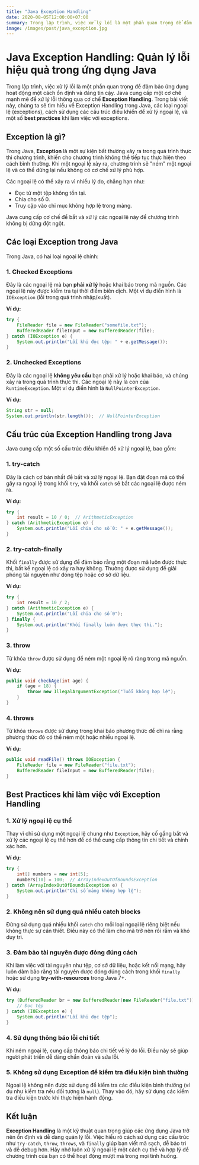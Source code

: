 ```yaml
---
title: "Java Exception Handling"
date: 2020-08-05T12:00:00+07:00
summary: Trong lập trình, việc xử lý lỗi là một phần quan trọng để đảm bảo ứng dụng hoạt động một cách ổn định và đáng tin cậy. Java cung cấp một cơ chế mạnh mẽ để xử lý lỗi thông qua cơ chế **Exception Handling**. Trong bài viết này, chúng ta sẽ tìm hiểu về Exception Handling trong Java, các loại ngoại lệ (exceptions), cách sử dụng các cấu trúc điều khiển để xử lý ngoại lệ, và một số **best practices** khi làm việc với exceptions.
image: /images/post/java_exception.jpg 
---
```


# Java Exception Handling: Quản lý lỗi hiệu quả trong ứng dụng Java

Trong lập trình, việc xử lý lỗi là một phần quan trọng để đảm bảo ứng dụng hoạt động một cách ổn định và đáng tin cậy. Java cung cấp một cơ chế mạnh mẽ để xử lý lỗi thông qua cơ chế **Exception Handling**. Trong bài viết này, chúng ta sẽ tìm hiểu về Exception Handling trong Java, các loại ngoại lệ (exceptions), cách sử dụng các cấu trúc điều khiển để xử lý ngoại lệ, và một số **best practices** khi làm việc với exceptions.

## Exception là gì?  

Trong Java, **Exception** là một sự kiện bất thường xảy ra trong quá trình thực thi chương trình, khiến cho chương trình không thể tiếp tục thực hiện theo cách bình thường. Khi một ngoại lệ xảy ra, chương trình sẽ "ném" một ngoại lệ và có thể dừng lại nếu không có cơ chế xử lý phù hợp.

Các ngoại lệ có thể xảy ra vì nhiều lý do, chẳng hạn như:

- Đọc từ một tệp không tồn tại.
- Chia cho số 0.
- Truy cập vào chỉ mục không hợp lệ trong mảng.

Java cung cấp cơ chế để bắt và xử lý các ngoại lệ này để chương trình không bị dừng đột ngột.

## Các loại Exception trong Java

Trong Java, có hai loại ngoại lệ chính:

### 1. Checked Exceptions

Đây là các ngoại lệ mà bạn **phải xử lý** hoặc khai báo trong mã nguồn. Các ngoại lệ này được kiểm tra tại thời điểm biên dịch. Một ví dụ điển hình là `IOException` (lỗi trong quá trình nhập/xuất).

**Ví dụ:**

```java
try {
    FileReader file = new FileReader("somefile.txt");
    BufferedReader fileInput = new BufferedReader(file);
} catch (IOException e) {
    System.out.println("Lỗi khi đọc tệp: " + e.getMessage());
}
```

### 2. Unchecked Exceptions

Đây là các ngoại lệ **không yêu cầu** bạn phải xử lý hoặc khai báo, và chúng xảy ra trong quá trình thực thi. Các ngoại lệ này là con của `RuntimeException`. Một ví dụ điển hình là `NullPointerException`.

**Ví dụ:**

```java
String str = null;
System.out.println(str.length());  // NullPointerException
```

## Cấu trúc của Exception Handling trong Java

Java cung cấp một số cấu trúc điều khiển để xử lý ngoại lệ, bao gồm:

### 1. try-catch

Đây là cách cơ bản nhất để bắt và xử lý ngoại lệ. Bạn đặt đoạn mã có thể gây ra ngoại lệ trong khối `try`, và khối `catch` sẽ bắt các ngoại lệ được ném ra.

**Ví dụ:**

```java
try {
    int result = 10 / 0;  // ArithmeticException
} catch (ArithmeticException e) {
    System.out.println("Lỗi chia cho số 0: " + e.getMessage());
}
```

### 2. try-catch-finally

Khối `finally` được sử dụng để đảm bảo rằng một đoạn mã luôn được thực thi, bất kể ngoại lệ có xảy ra hay không. Thường được sử dụng để giải phóng tài nguyên như đóng tệp hoặc cơ sở dữ liệu.

**Ví dụ:**

```java
try {
    int result = 10 / 2;
} catch (ArithmeticException e) {
    System.out.println("Lỗi chia cho số 0");
} finally {
    System.out.println("Khối finally luôn được thực thi.");
}
```

### 3. throw

Từ khóa `throw` được sử dụng để ném một ngoại lệ rõ ràng trong mã nguồn.

**Ví dụ:**

```java
public void checkAge(int age) {
    if (age < 18) {
        throw new IllegalArgumentException("Tuổi không hợp lệ");
    }
}
```

### 4. throws

Từ khóa `throws` được sử dụng trong khai báo phương thức để chỉ ra rằng phương thức đó có thể ném một hoặc nhiều ngoại lệ.

**Ví dụ:**

```java
public void readFile() throws IOException {
    FileReader file = new FileReader("file.txt");
    BufferedReader fileInput = new BufferedReader(file);
}
```

## Best Practices khi làm việc với Exception Handling

### 1. Xử lý ngoại lệ cụ thể

Thay vì chỉ sử dụng một ngoại lệ chung như `Exception`, hãy cố gắng bắt và xử lý các ngoại lệ cụ thể hơn để có thể cung cấp thông tin chi tiết và chính xác hơn.

**Ví dụ:**

```java
try {
    int[] numbers = new int[5];
    numbers[10] = 100;  // ArrayIndexOutOfBoundsException
} catch (ArrayIndexOutOfBoundsException e) {
    System.out.println("Chỉ số mảng không hợp lệ");
}
```

### 2. Không nên sử dụng quá nhiều catch blocks

Đừng sử dụng quá nhiều khối `catch` cho mỗi loại ngoại lệ riêng biệt nếu không thực sự cần thiết. Điều này có thể làm cho mã trở nên rối rắm và khó duy trì.

### 3. Đảm bảo tài nguyên được đóng đúng cách

Khi làm việc với tài nguyên như tệp, cơ sở dữ liệu, hoặc kết nối mạng, hãy luôn đảm bảo rằng tài nguyên được đóng đúng cách trong khối `finally` hoặc sử dụng **try-with-resources** trong Java 7+.

**Ví dụ:**

```java
try (BufferedReader br = new BufferedReader(new FileReader("file.txt"))) {
    // Đọc tệp
} catch (IOException e) {
    System.out.println("Lỗi khi đọc tệp");
}
```

### 4. Sử dụng thông báo lỗi chi tiết

Khi ném ngoại lệ, cung cấp thông báo chi tiết về lý do lỗi. Điều này sẽ giúp người phát triển dễ dàng chẩn đoán và sửa lỗi.

### 5. Không sử dụng Exception để kiểm tra điều kiện bình thường

Ngoại lệ không nên được sử dụng để kiểm tra các điều kiện bình thường (ví dụ như kiểm tra nếu đối tượng là `null`). Thay vào đó, hãy sử dụng các kiểm tra điều kiện trước khi thực hiện hành động.

## Kết luận

**Exception Handling** là một kỹ thuật quan trọng giúp các ứng dụng Java trở nên ổn định và dễ dàng quản lý lỗi. Việc hiểu rõ cách sử dụng các cấu trúc như `try-catch`, `throw`, `throws`, và `finally` giúp bạn viết mã sạch, dễ bảo trì và dễ debug hơn. Hãy nhớ luôn xử lý ngoại lệ một cách cụ thể và hợp lý để chương trình của bạn có thể hoạt động mượt mà trong mọi tình huống.
